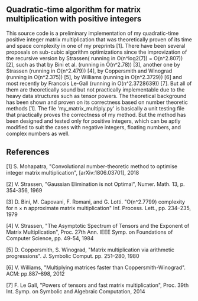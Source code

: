 Quadratic-time algorithm for matrix multiplication with positive integers
--------------------------------------------------------------------------

This source code is a preliminary implementation of my quadratic-time positive integer matrix multiplication that was theoretically proven of its time and space complexity in one of my preprints [1]. There have been several proposals on sub-cubic algorithm optimizations since the improvization of the recursive version by Strassen( running in O(n^log2(7)) = O(n^2.807)) [2], such as that by Bini et al. (running in O(n^2.78)) [3], another one by Strassen (running in O(n^2.479)) [4], by Coppersmith and Winograd (running in O(n^2.375)) [5], by Williams (running in O(n^2.3729)) [6] and most recently by Francois Le-Gall (running in O(n^2.3728639)) [7]. But all of them are theoretically sound but not practically implementable due to the heavy data structures such as tensor powers. The theoretical background has been shown and proven on its correctness based on number theoretic methods [1]. The file 'my_matrix_multiply.py' is basically a unit testing file that practically proves the correctness of my method. But the method has been designed and tested only for positive integers, which can be aptly modified to suit the cases with negative integers, floating numbers, and complex numbers as well. 

References
-----------

[1] S. Mohapatra, "Convolutional number-theoretic method to optimise integer matrix multiplication", [arXiv:1806.03701], 2018

[2] V. Strassen, "Gaussian Elimination is not Optimal", Numer. Math. 13, p. 354-356, 1969

[3] D. Bini, M. Capovani, F. Romani, and G. Lotti. "O(n^2.7799) complexity for n × n approximate matrix multiplication" Inf. Process. Lett., pp. 234–235, 1979

[4] V. Strassen, "The Asymptotic Spectrum of Tensors and the Exponent of Matrix Multiplication", Proc. 27th Ann. IEEE Symp. on Foundations of Computer Science, pp. 49-54, 1984

[5] D. Coppersmith, S. Winograd, "Matrix multiplication via arithmetic progressions". J. Symbolic Comput. pp. 251–280, 1980

[6] V. Williams, "Multiplying matrices faster than Coppersmith-Winograd". ACM: pp.887–898, 2012

[7] F. Le Gall, "Powers of tensors and fast matrix multiplication", Proc. 39th Int. Symp. on Symbolic and Algebraic Computation, 2014
